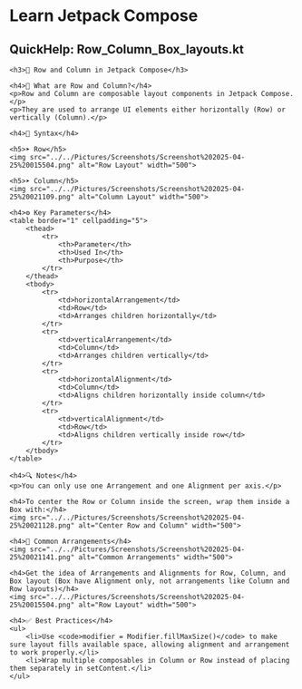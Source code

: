 <!DOCTYPE html>
<html lang="en">
<head>
    <meta charset="UTF-8">
    <meta name="viewport" content="width=device-width, initial-scale=1.0">
    <title>Learn Jetpack Compose</title>
</head>
<body>
    <h1>Learn Jetpack Compose</h1>
    <h2>QuickHelp: Row_Column_Box_layouts.kt</h2>

    <h3>🧱 Row and Column in Jetpack Compose</h3>

    <h4>🔹 What are Row and Column?</h4>
    <p>Row and Column are composable layout components in Jetpack Compose.</p>
    <p>They are used to arrange UI elements either horizontally (Row) or vertically (Column).</p>
    
    <h4>🔸 Syntax</h4>

    <h5>➤ Row</h5>
    <img src="../../Pictures/Screenshots/Screenshot%202025-04-25%20015504.png" alt="Row Layout" width="500">
    
    <h5>➤ Column</h5>
    <img src="../../Pictures/Screenshots/Screenshot%202025-04-25%20021109.png" alt="Column Layout" width="500">

    <h4>⚙️ Key Parameters</h4>
    <table border="1" cellpadding="5">
        <thead>
            <tr>
                <th>Parameter</th>
                <th>Used In</th>
                <th>Purpose</th>
            </tr>
        </thead>
        <tbody>
            <tr>
                <td>horizontalArrangement</td>
                <td>Row</td>
                <td>Arranges children horizontally</td>
            </tr>
            <tr>
                <td>verticalArrangement</td>
                <td>Column</td>
                <td>Arranges children vertically</td>
            </tr>
            <tr>
                <td>horizontalAlignment</td>
                <td>Column</td>
                <td>Aligns children horizontally inside column</td>
            </tr>
            <tr>
                <td>verticalAlignment</td>
                <td>Row</td>
                <td>Aligns children vertically inside row</td>
            </tr>
        </tbody>
    </table>

    <h4>🔍 Notes</h4>
    <p>You can only use one Arrangement and one Alignment per axis.</p>

    <h4>To center the Row or Column inside the screen, wrap them inside a Box with:</h4>
    <img src="../../Pictures/Screenshots/Screenshot%202025-04-25%20021128.png" alt="Center Row and Column" width="500">

    <h4>📌 Common Arrangements</h4>
    <img src="../../Pictures/Screenshots/Screenshot%202025-04-25%20021141.png" alt="Common Arrangements" width="500">

    <h4>Get the idea of Arrangements and Alignments for Row, Column, and Box layout (Box have Alignment only, not arrangements like Column and Row layouts)</h4>
    <img src="../../Pictures/Screenshots/Screenshot%202025-04-25%20015504.png" alt="Row Layout" width="500">

    <h4>✅ Best Practices</h4>
    <ul>
        <li>Use <code>modifier = Modifier.fillMaxSize()</code> to make sure layout fills available space, allowing alignment and arrangement to work properly.</li>
        <li>Wrap multiple composables in Column or Row instead of placing them separately in setContent.</li>
    </ul>

</body>
</html>
